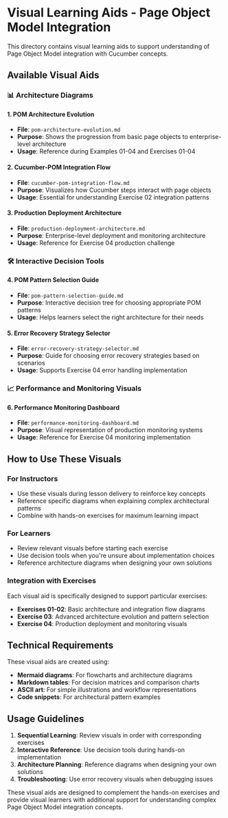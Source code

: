 # Visual Learning Aids - Page Object Model Integration

This directory contains visual learning aids to support understanding of Page Object Model integration with Cucumber concepts.

## Available Visual Aids

### 📊 Architecture Diagrams

#### 1. POM Architecture Evolution
- **File**: `pom-architecture-evolution.md`
- **Purpose**: Shows the progression from basic page objects to enterprise-level architecture
- **Usage**: Reference during Examples 01-04 and Exercises 01-04

#### 2. Cucumber-POM Integration Flow
- **File**: `cucumber-pom-integration-flow.md`
- **Purpose**: Visualizes how Cucumber steps interact with page objects
- **Usage**: Essential for understanding Exercise 02 integration patterns

#### 3. Production Deployment Architecture
- **File**: `production-deployment-architecture.md`
- **Purpose**: Enterprise-level deployment and monitoring architecture
- **Usage**: Reference for Exercise 04 production challenge

### 🛠️ Interactive Decision Tools

#### 4. POM Pattern Selection Guide
- **File**: `pom-pattern-selection-guide.md`
- **Purpose**: Interactive decision tree for choosing appropriate POM patterns
- **Usage**: Helps learners select the right architecture for their needs

#### 5. Error Recovery Strategy Selector
- **File**: `error-recovery-strategy-selector.md`
- **Purpose**: Guide for choosing error recovery strategies based on scenarios
- **Usage**: Supports Exercise 04 error handling implementation

### 📈 Performance and Monitoring Visuals

#### 6. Performance Monitoring Dashboard
- **File**: `performance-monitoring-dashboard.md`
- **Purpose**: Visual representation of production monitoring systems
- **Usage**: Reference for Exercise 04 monitoring implementation

## How to Use These Visuals

### For Instructors
- Use these visuals during lesson delivery to reinforce key concepts
- Reference specific diagrams when explaining complex architectural patterns
- Combine with hands-on exercises for maximum learning impact

### For Learners
- Review relevant visuals before starting each exercise
- Use decision tools when you're unsure about implementation choices
- Reference architecture diagrams when designing your own solutions

### Integration with Exercises
Each visual aid is specifically designed to support particular exercises:

- **Exercises 01-02**: Basic architecture and integration flow diagrams
- **Exercise 03**: Advanced architecture evolution and pattern selection
- **Exercise 04**: Production deployment and monitoring visuals

## Technical Requirements

These visual aids are created using:
- **Mermaid diagrams**: For flowcharts and architecture diagrams
- **Markdown tables**: For decision matrices and comparison charts
- **ASCII art**: For simple illustrations and workflow representations
- **Code snippets**: For architectural pattern examples

## Usage Guidelines

1. **Sequential Learning**: Review visuals in order with corresponding exercises
2. **Interactive Reference**: Use decision tools during hands-on implementation
3. **Architecture Planning**: Reference diagrams when designing your own solutions
4. **Troubleshooting**: Use error recovery visuals when debugging issues

These visual aids are designed to complement the hands-on exercises and provide visual learners with additional support for understanding complex Page Object Model integration concepts.